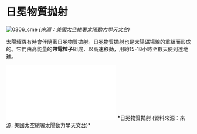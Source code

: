 # 日冕物質抛射

![0306_cme](./static/0306_cme.jpg)
*(來源︰美國太空總署太陽動力學天文台)*

太陽耀斑有時會伴隨著日冕物質拋射。日冕物質拋射也是太陽磁場線的重組而形成的。它們由高能量的**帶電粒子**組成，以高速移動，用約15-18小時至數天便到達地球。

<iframe src="./videos/CME_eruption.mp4" frameborder="0" allowfullscreen></iframe>
*日冕物質拋射 (資料來源︰來源: 美國太空總署太陽動力學天文台)*
